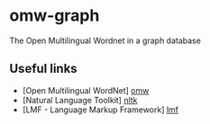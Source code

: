 omw-graph
=========

The Open Multilingual Wordnet in a graph database


Useful links
------------
* [Open Multilingual WordNet] [omw]
* [Natural Language Toolkit] [nltk]
* [LMF - Language Markup Framework] [lmf]

[omw]: http://compling.hss.ntu.edu.sg/omw/ "Open Multilingual WordNet"
[nltk]: http://www.nltk.org/ "Natural Language Toolkit"
[lmf]: http://weblab.iit.cnr.it/kyoto/xmlgroup.iit.cnr.it/kyoto/index6bfa.html?option=com_content&view=article&id=143&Itemid=129 "Language Markup Framework"
